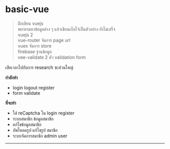 # basic-vue

>ฝึกเขียน vuejs <br>
>พยายามหาข้อมูลต่าง ๆ แล้วเขียนเก็บไว้เป็นตัวอย่าง ยังไม่เสร็จ <br>
>vuejs 2 <br>
>vue-router จัดการ page url<br>
>vuex จัดการ store <br>
>firebase ฐานข้อมูล <br>
>vee-validate 2 ตัว validation form <br>

เสียเวลาไปกับการ research ซะส่วนใหญ่

**กำลังทำ**
* login logout register
* form validate

**ที่จะทำ**
* ใส่ reCaptcha ใน login register
* ระบบสมาชิก ข้อมูลสมาชิก
* แก้ไขข้อมูลสมาชิก
* อัพโหลดรูป แก้ไขรูป สมาชิก
* ระบบจัดการสมาชิก admin user

---